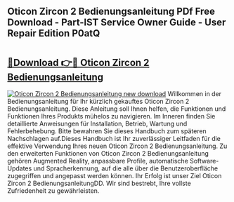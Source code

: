 ## Oticon Zircon 2 Bedienungsanleitung PDf Free Download - Part-lST Service Owner Guide - User Repair Edition P0atQ

# <h2><a href="http://df4mm1.blite.top/?on=Oticon+Zircon+2+Bedienungsanleitung">🔗Download 👉🔴 Oticon Zircon 2 Bedienungsanleitung</a></h2>

[![Oticon Zircon 2 Bedienungsanleitung new download](https://i.imgur.com/lujVjoI.png)](http://df4mm1.blite.top/?on=Oticon+Zircon+2+Bedienungsanleitung)
Willkommen in der Bedienungsanleitung für Ihr kürzlich gekauftes Oticon Zircon 2 Bedienungsanleitung. Diese Anleitung soll Ihnen helfen, die Funktionen und Funktionen Ihres Produkts mühelos zu navigieren. Im Inneren finden Sie detaillierte Anweisungen für Installation, Betrieb, Wartung und Fehlerbehebung. Bitte bewahren Sie dieses Handbuch zum späteren Nachschlagen auf.Dieses Handbuch ist Ihr zuverlässiger Leitfaden für die effektive Verwendung Ihres neuen Oticon Zircon 2 Bedienungsanleitung. Zu den erweiterten Funktionen von Oticon Zircon 2 Bedienungsanleitung gehören Augmented Reality, anpassbare Profile, automatische Software-Updates und Spracherkennung, auf die alle über die Benutzeroberfläche zugegriffen und angepasst werden können. Ihr Erfolg ist unser Ziel Oticon Zircon 2 BedienungsanleitungDD. Wir sind bestrebt, Ihre vollste Zufriedenheit zu gewährleisten.
